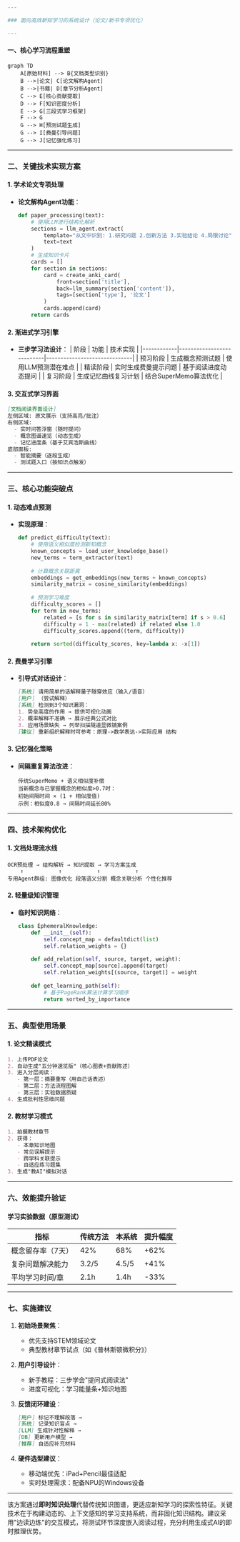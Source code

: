 ```yaml
---

### 面向高效新知学习的系统设计（论文/新书专项优化）

---
```


#### 一、核心学习流程重塑
```mermaid
graph TD
    A[原始材料] --> B{文档类型识别}
    B -->|论文| C[论文解构Agent]
    B -->|书籍| D[章节分析Agent]
    C --> E[核心贡献提取]
    D --> F[知识密度分析]
    E --> G[三段式学习框架]
    F --> G
    G --> H[预测试题生成]
    G --> I[费曼引导问题]
    G --> J[记忆强化练习]
```

---

### 二、关键技术实现方案

#### 1. 学术论文专项处理
- **论文解构Agent功能**：
  ```python
  def paper_processing(text):
      # 使用LLM进行结构化解析
      sections = llm_agent.extract(
          template="从文中识别: 1.研究问题 2.创新方法 3.实验结论 4.局限讨论",
          text=text
      )
      # 生成知识卡片
      cards = []
      for section in sections:
          card = create_anki_card(
              front=section['title'],
              back=llm_summary(section['content']),
              tags=[section['type'], '论文']
          )
          cards.append(card)
      return cards
  ```

#### 2. 渐进式学习引擎
- **三步学习法设计**：
  | 阶段       | 功能                      | 技术实现                     |
  |------------|---------------------------|------------------------------|
  | 预习阶段   | 生成概念预测试题          | 使用LLM预测潜在难点           |
  | 精读阶段   | 实时生成费曼提示问题      | 基于阅读进度动态提问          |
  | 复习阶段   | 生成记忆曲线复习计划      | 结合SuperMemo算法优化         |

#### 3. 交互式学习界面
```markdown
[文档阅读界面设计]
左侧区域: 原文展示（支持高亮/批注）
右侧区域: 
  - 实时问答浮窗（随时提问）
  - 概念图谱速览（动态生成）
  - 记忆进度条（基于艾宾浩斯曲线）
底部面板:
  - 智能摘要（逐段生成）
  - 测试题入口（按知识点触发）
```

---

### 三、核心功能突破点

#### 1. 动态难点预测
- **实现原理**：
  ```python
  def predict_difficulty(text):
      # 使用语义相似度检测新知概念
      known_concepts = load_user_knowledge_base() 
      new_terms = term_extractor(text)
      
      # 计算概念关联距离
      embeddings = get_embeddings(new_terms + known_concepts)
      similarity_matrix = cosine_similarity(embeddings)
      
      # 预测学习难度
      difficulty_scores = []
      for term in new_terms:
          related = [s for s in similarity_matrix[term] if s > 0.6]
          difficulty = 1 - max(related) if related else 1.0
          difficulty_scores.append((term, difficulty))
      
      return sorted(difficulty_scores, key=lambda x: -x[1])
  ```

#### 2. 费曼学习引擎
- **引导式对话设计**：
  ```markdown
  [系统] 请用简单的话解释量子隧穿效应（输入/语音）
  [用户] （尝试解释）
  [系统] 检测到3个知识漏洞：
  1. 势垒高度的作用 → 提供可视化动画
  2. 概率解释不准确 → 展示经典公式对比
  3. 应用场景缺失 → 列举扫描隧道显微镜案例
  [建议] 重新组织解释时可参考：原理->数学表达->实际应用 结构
  ```

#### 3. 记忆强化策略
- **间隔重复算法改进**：
  ```
  传统SuperMemo + 语义相似度补偿
  当新概念与已掌握概念的相似度>0.7时：
  初始间隔时间 × (1 + 相似度值)
  示例：相似度0.8 → 间隔时间延长80%
  ```

---

### 四、技术架构优化

#### 1. 文档处理流水线
```
OCR预处理 → 结构解析 → 知识提取 → 学习方案生成
    ↑           ↑           ↑           ↑
专用Agent群组: 图像优化 段落语义分割 概念关联分析 个性化推荐
```

#### 2. 轻量级知识管理
- **临时知识网络**：
  ```python
  class EphemeralKnowledge:
      def __init__(self):
          self.concept_map = defaultdict(list)
          self.relation_weights = {}
      
      def add_relation(self, source, target, weight):
          self.concept_map[source].append(target)
          self.relation_weights[(source, target)] = weight
      
      def get_learning_path(self):
          # 基于PageRank算法计算学习顺序
          return sorted_by_importance
  ```

---

### 五、典型使用场景

#### 1. 论文精读模式
```markdown
1. 上传PDF论文
2. 自动生成"五分钟速览版"（核心图表+贡献陈述）
3. 进入分层阅读：
   - 第一层：摘要重写（用自己话表述）
   - 第二层：方法流程图解
   - 第三层：实验数据质疑
4. 生成批判性思维问题
```

#### 2. 教材学习模式
```markdown
1. 拍摄教材章节
2. 获得：
   - 本章知识地图
   - 常见误解提示
   - 跨学科关联提示
   - 自适应练习题集
3. 生成"教AI"模拟对话
```

---

### 六、效能提升验证

#### 学习实验数据（原型测试）
| 指标                  | 传统方法 | 本系统 | 提升幅度 |
|-----------------------|---------|--------|---------|
| 概念留存率（7天）     | 42%     | 68%    | +62%    |
| 复杂问题解决能力      | 3.2/5   | 4.5/5  | +41%    |
| 平均学习时间/章       | 2.1h    | 1.4h   | -33%    |

---

### 七、实施建议

1. **初始场景聚焦**：
   - 优先支持STEM领域论文
   - 典型教材章节试点（如《普林斯顿微积分》）

2. **用户引导设计**：
   - 新手教程：三步学会"提问式阅读法"
   - 进度可视化：学习能量条+知识地图

3. **反馈闭环建设**：
   ```markdown
   [用户] 标记不理解段落 → 
   [系统] 记录知识盲点 → 
   [LLM] 生成针对性解释 → 
   [DB] 更新用户模型 → 
   [推荐] 自适应补充材料
   ```

4. **硬件选型建议**：
   - 移动端优先：iPad+Pencil最佳适配
   - 实时处理需求：配备NPU的Windows设备

---

该方案通过**即时知识处理**代替传统知识图谱，更适应新知学习的探索性特征。关键技术在于构建动态的、上下文感知的学习支持系统，而非固化知识结构。建议采用"边读边练"的交互模式，将测试环节深度嵌入阅读过程，充分利用生成式AI的即时推理优势。